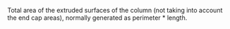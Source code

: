 ﻿Total area of the extruded surfaces of the column (not taking into account the end cap areas), normally generated as perimeter \* length.
